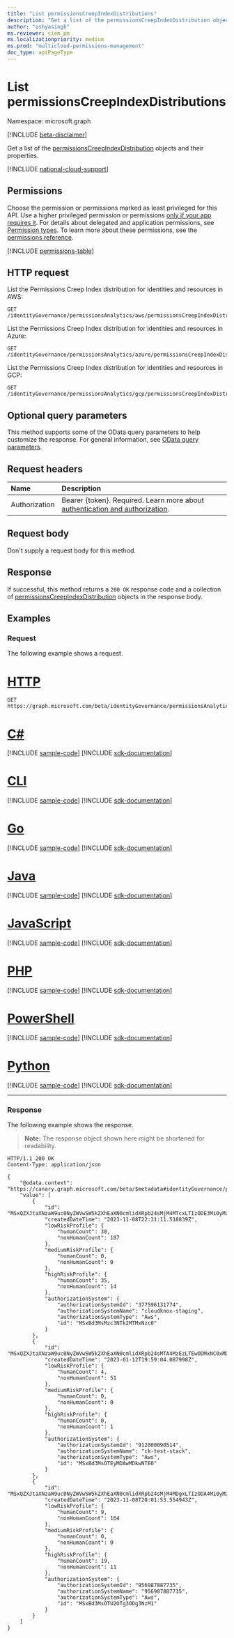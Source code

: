 ```yaml
---
title: "List permissionsCreepIndexDistributions"
description: "Get a list of the permissionsCreepIndexDistribution objects and their properties."
author: "ashyasingh"
ms.reviewer: ciem_pm
ms.localizationpriority: medium
ms.prod: "multicloud-permissions-management"
doc_type: apiPageType
---
```


# List permissionsCreepIndexDistributions
Namespace: microsoft.graph

[!INCLUDE [beta-disclaimer](../../includes/beta-disclaimer.md)]

Get a list of the [permissionsCreepIndexDistribution](../resources/permissionscreepindexdistribution.md) objects and their properties.

[!INCLUDE [national-cloud-support](../../includes/global-only.md)]

## Permissions
Choose the permission or permissions marked as least privileged for this API. Use a higher privileged permission or permissions [only if your app requires it](/graph/permissions-overview#best-practices-for-using-microsoft-graph-permissions). For details about delegated and application permissions, see [Permission types](/graph/permissions-overview#permission-types). To learn more about these permissions, see the [permissions reference](/graph/permissions-reference).

<!-- { "blockType": "permissions", "name": "permissionsanalytics_list_permissionscreepindexdistributions" } -->
[!INCLUDE [permissions-table](../includes/permissions/permissionsanalytics-list-permissionscreepindexdistributions-permissions.md)]

## HTTP request

List the Permissions Creep Index distribution for identities and resources in AWS:
<!-- {
  "blockType": "ignored"
}
-->
``` http
GET /identityGovernance/permissionsAnalytics/aws/permissionsCreepIndexDistributions
```

List the Permissions Creep Index distribution for identities and resources in Azure:
<!-- {
  "blockType": "ignored"
}
-->
``` http
GET /identityGovernance/permissionsAnalytics/azure/permissionsCreepIndexDistributions
```

List the Permissions Creep Index distribution for identities and resources in GCP:
<!-- {
  "blockType": "ignored"
}
-->
``` http
GET /identityGovernance/permissionsAnalytics/gcp/permissionsCreepIndexDistributions
```

## Optional query parameters
This method supports some of the OData query parameters to help customize the response. For general information, see [OData query parameters](/graph/query-parameters).

## Request headers
|Name|Description|
|:---|:---|
|Authorization|Bearer {token}. Required. Learn more about [authentication and authorization](/graph/auth/auth-concepts).|

## Request body
Don't supply a request body for this method.

## Response

If successful, this method returns a `200 OK` response code and a collection of [permissionsCreepIndexDistribution](../resources/permissionscreepindexdistribution.md) objects in the response body.

## Examples

### Request
The following example shows a request.
# [HTTP](#tab/http)
<!-- {
  "blockType": "request",
  "name": "list_permissionscreepindexdistribution"
}
-->
``` http
GET https://graph.microsoft.com/beta/identityGovernance/permissionsAnalytics/aws/permissionsCreepIndexDistributions
```

# [C#](#tab/csharp)
[!INCLUDE [sample-code](../includes/snippets/csharp/list-permissionscreepindexdistribution-csharp-snippets.md)]
[!INCLUDE [sdk-documentation](../includes/snippets/snippets-sdk-documentation-link.md)]

# [CLI](#tab/cli)
[!INCLUDE [sample-code](../includes/snippets/cli/list-permissionscreepindexdistribution-cli-snippets.md)]
[!INCLUDE [sdk-documentation](../includes/snippets/snippets-sdk-documentation-link.md)]

# [Go](#tab/go)
[!INCLUDE [sample-code](../includes/snippets/go/list-permissionscreepindexdistribution-go-snippets.md)]
[!INCLUDE [sdk-documentation](../includes/snippets/snippets-sdk-documentation-link.md)]

# [Java](#tab/java)
[!INCLUDE [sample-code](../includes/snippets/java/list-permissionscreepindexdistribution-java-snippets.md)]
[!INCLUDE [sdk-documentation](../includes/snippets/snippets-sdk-documentation-link.md)]

# [JavaScript](#tab/javascript)
[!INCLUDE [sample-code](../includes/snippets/javascript/list-permissionscreepindexdistribution-javascript-snippets.md)]
[!INCLUDE [sdk-documentation](../includes/snippets/snippets-sdk-documentation-link.md)]

# [PHP](#tab/php)
[!INCLUDE [sample-code](../includes/snippets/php/list-permissionscreepindexdistribution-php-snippets.md)]
[!INCLUDE [sdk-documentation](../includes/snippets/snippets-sdk-documentation-link.md)]

# [PowerShell](#tab/powershell)
[!INCLUDE [sample-code](../includes/snippets/powershell/list-permissionscreepindexdistribution-powershell-snippets.md)]
[!INCLUDE [sdk-documentation](../includes/snippets/snippets-sdk-documentation-link.md)]

# [Python](#tab/python)
[!INCLUDE [sample-code](../includes/snippets/python/list-permissionscreepindexdistribution-python-snippets.md)]
[!INCLUDE [sdk-documentation](../includes/snippets/snippets-sdk-documentation-link.md)]

---

### Response
The following example shows the response.
>**Note:** The response object shown here might be shortened for readability.
<!-- {
  "blockType": "response",
  "truncated": true,
  "@odata.type": "Collection(microsoft.graph.permissionsCreepIndexDistribution)"
}
-->
``` http
HTTP/1.1 200 OK
Content-Type: application/json

{
    "@odata.context": "https://canary.graph.microsoft.com/beta/$metadata#identityGovernance/permissionsAnalytics/aws/permissionsCreepIndexDistributions",
    "value": [
        {
            "id": "MSxQZXJtaXNzaW9uc0NyZWVwSW5kZXhEaXN0cmlidXRpb24sMjM4MTcxLTIzODE3Mi0yMzgxNzM",
            "createdDateTime": "2023-11-08T22:31:11.518839Z",
            "lowRiskProfile": {
                "humanCount": 30,
                "nonHumanCount": 187
            },
            "mediumRiskProfile": {
                "humanCount": 0,
                "nonHumanCount": 0
            },
            "highRiskProfile": {
                "humanCount": 35,
                "nonHumanCount": 14
            },
            "authorizationSystem": {
                "authorizationSystemId": "377596131774",
                "authorizationSystemName": "cloudknox-staging",
                "authorizationSystemType": "Aws",
                "id": "MSxBd3MsMzc3NTk2MTMxNzc0"
            }
        },
        {
            "id": "MSxQZXJtaXNzaW9uc0NyZWVwSW5kZXhEaXN0cmlidXRpb24sMTA4MzEzLTEwODMxNC0xMDgzMTU",
            "createdDateTime": "2023-01-12T19:59:04.087998Z",
            "lowRiskProfile": {
                "humanCount": 4,
                "nonHumanCount": 51
            },
            "mediumRiskProfile": {
                "humanCount": 0,
                "nonHumanCount": 0
            },
            "highRiskProfile": {
                "humanCount": 0,
                "nonHumanCount": 1
            },
            "authorizationSystem": {
                "authorizationSystemId": "912000090514",
                "authorizationSystemName": "ck-test-stack",
                "authorizationSystemType": "Aws",
                "id": "MSxBd3MsOTEyMDAwMDkwNTE0"
            }
        },
        {
            "id": "MSxQZXJtaXNzaW9uc0NyZWVwSW5kZXhEaXN0cmlidXRpb24sMjM4MDgxLTIzODA4Mi0yMzgwODM",
            "createdDateTime": "2023-11-08T20:01:53.554943Z",
            "lowRiskProfile": {
                "humanCount": 9,
                "nonHumanCount": 164
            },
            "mediumRiskProfile": {
                "humanCount": 0,
                "nonHumanCount": 0
            },
            "highRiskProfile": {
                "humanCount": 19,
                "nonHumanCount": 11
            },
            "authorizationSystem": {
                "authorizationSystemId": "956987887735",
                "authorizationSystemName": "956987887735",
                "authorizationSystemType": "Aws",
                "id": "MSxBd3MsOTU2OTg3ODg3NzM1"
            }
        }
    ]
}
```

